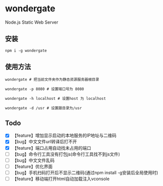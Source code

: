 # wondergate
Node.js Static Web Server

## 安装

```
npm i -g wondergate
```

## 使用方法

```
wondergate # 把当前文件夹作为静态资源服务器根目录

wondergate -p 8080 # 设置端口号为 8080

wondergate -h localhost # 设置host 为 localhost

wondergate -d /usr # 设置跟目录为/usr
```

## Todo
- [x] 【feature】增加显示启动的本地服务的IP地址与二维码
- [x] 【bug】中文文件url转译后打不开
- [x] 【feature】端口占用自动找未占用的端口
- [ ] 【bug】命令行工具没有打包js(命令行工具找不到js文件)
- [ ] 【bug】中文文件乱码
- [ ] 【feature】优化界面
- [ ] 【bug】手机扫码打开后不显示二维码(通过npm install -g安装后全局使用时)
- [ ] 【feature】移动端打开html自动加载注入vconsole

